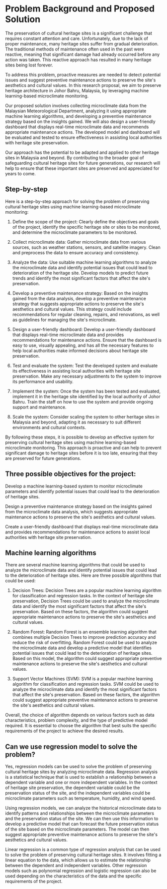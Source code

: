 # Problem Background and Proposed Solution
The preservation of cultural heritage sites is a significant challenge that requires constant attention and care. Unfortunately, due to the lack of proper maintenance, many heritage sites suffer from gradual deterioration. The traditional methods of maintenance often used in the past were reactive, meaning that significant damage had already occurred before any action was taken. This reactive approach has resulted in many heritage sites being lost forever.

To address this problem, proactive measures are needed to detect potential issues and suggest preventive maintenance actions to preserve the site's aesthetics and cultural values. In this research proposal, we aim to preserve heritage architecture in Johor Bahru, Malaysia, by leveraging machine learning-based microclimate monitoring.

Our proposed solution involves collecting microclimate data from the Malaysian Meteorological Department, analyzing it using appropriate machine learning algorithms, and developing a preventive maintenance strategy based on the insights gained. We will also design a user-friendly dashboard that displays real-time microclimate data and recommends appropriate maintenance actions. The developed model and dashboard will be evaluated and tested to ensure effectiveness in assisting local authorities with heritage site preservation.

Our approach has the potential to be adapted and applied to other heritage sites in Malaysia and beyond. By contributing to the broader goal of safeguarding cultural heritage sites for future generations, our research will help to ensure that these important sites are preserved and appreciated for years to come.

## Step-by-step
Here is a step-by-step approach for solving the problem of preserving cultural heritage sites using machine learning-based microclimate monitoring:

1. Define the scope of the project: Clearly define the objectives and goals of the project, identify the specific heritage site or sites to be monitored, and determine the microclimate parameters to be monitored.

2. Collect microclimate data: Gather microclimate data from various sources, such as weather stations, sensors, and satellite imagery. Clean and preprocess the data to ensure accuracy and consistency.

3. Analyze the data: Use suitable machine learning algorithms to analyze the microclimate data and identify potential issues that could lead to deterioration of the heritage site. Develop models to predict future trends and identify the most significant factors that affect the site's preservation.

4. Develop a preventive maintenance strategy: Based on the insights gained from the data analysis, develop a preventive maintenance strategy that suggests appropriate actions to preserve the site's aesthetics and cultural values. This strategy could include recommendations for regular cleaning, repairs, and renovations, as well as guidelines for managing the site's microclimate.

5. Design a user-friendly dashboard: Develop a user-friendly dashboard that displays real-time microclimate data and provides recommendations for maintenance actions. Ensure that the dashboard is easy to use, visually appealing, and has all the necessary features to help local authorities make informed decisions about heritage site preservation.

6. Test and evaluate the system: Test the developed system and evaluate its effectiveness in assisting local authorities with heritage site preservation. Make any necessary adjustments to the system to improve its performance and usability.

7. Implement the system: Once the system has been tested and evaluated, implement it in the heritage site identified by the local authority of Johor Bahru. Train the staff on how to use the system and provide ongoing support and maintenance.

8. Scale the system: Consider scaling the system to other heritage sites in Malaysia and beyond, adapting it as necessary to suit different environments and cultural contexts.

By following these steps, it is possible to develop an effective system for preserving cultural heritage sites using machine learning-based microclimate monitoring. This approach is proactive and can help to prevent significant damage to heritage sites before it is too late, ensuring that they are preserved for future generations.

## Three possible objectives for the project:

Develop a machine learning-based system to monitor microclimate parameters and identify potential issues that could lead to the deterioration of heritage sites.

Design a preventive maintenance strategy based on the insights gained from the microclimate data analysis, which suggests appropriate maintenance actions to preserve the site's aesthetics and cultural values.

Create a user-friendly dashboard that displays real-time microclimate data and provides recommendations for maintenance actions to assist local authorities with heritage site preservation.

## Machine learning algorithms

There are several machine learning algorithms that could be used to analyze the microclimate data and identify potential issues that could lead to the deterioration of heritage sites. Here are three possible algorithms that could be used:

1. Decision Trees: Decision Trees are a popular machine learning algorithm for classification and regression tasks. In the context of heritage site preservation, Decision Trees could be used to analyze the microclimate data and identify the most significant factors that affect the site's preservation. Based on these factors, the algorithm could suggest appropriate maintenance actions to preserve the site's aesthetics and cultural values.

2. Random Forest: Random Forest is an ensemble learning algorithm that combines multiple Decision Trees to improve prediction accuracy and reduce the risk of overfitting. Random Forest could be used to analyze the microclimate data and develop a predictive model that identifies potential issues that could lead to the deterioration of heritage sites. Based on this model, the algorithm could suggest appropriate preventive maintenance actions to preserve the site's aesthetics and cultural values.

3. Support Vector Machines (SVM): SVM is a popular machine learning algorithm for classification and regression tasks. SVM could be used to analyze the microclimate data and identify the most significant factors that affect the site's preservation. Based on these factors, the algorithm could suggest appropriate preventive maintenance actions to preserve the site's aesthetics and cultural values.

Overall, the choice of algorithm depends on various factors such as data characteristics, problem complexity, and the type of predictive model required. It is essential to choose the algorithm that best suits the specific requirements of the project to achieve the desired results.

## Can we use regression model to solve the problem?
Yes, regression models can be used to solve the problem of preserving cultural heritage sites by analyzing microclimate data. Regression analysis is a statistical technique that is used to establish a relationship between a dependent variable and one or more independent variables. In the context of heritage site preservation, the dependent variable could be the preservation status of the site, and the independent variables could be microclimate parameters such as temperature, humidity, and wind speed.

Using regression models, we can analyze the historical microclimate data to identify patterns and relationships between the microclimate parameters and the preservation status of the site. We can then use this information to develop a predictive model that can forecast the future preservation status of the site based on the microclimate parameters. The model can then suggest appropriate preventive maintenance actions to preserve the site's aesthetics and cultural values.

Linear regression is a common type of regression analysis that can be used to solve the problem of preserving cultural heritage sites. It involves fitting a linear equation to the data, which allows us to estimate the relationship between the dependent and independent variables. Other regression models such as polynomial regression and logistic regression can also be used depending on the characteristics of the data and the specific requirements of the project.

